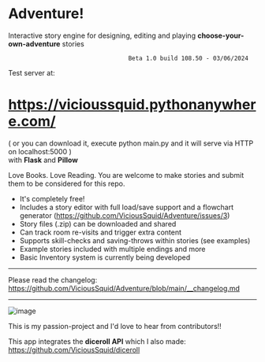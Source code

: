 # Adventure!

Interactive story engine for designing, editing and playing **choose-your-own-adventure** stories

                                      Beta 1.0 build 108.50 - 03/06/2024

Test server at: 
# https://vicioussquid.pythonanywhere.com/

( or you can download it, execute python main.py and it will serve via HTTP on localhost:5000 )  
with **Flask** and **Pillow**

Love Books. Love Reading. You are welcome to make stories and submit them to be considered for this repo.

* It's completely free!
* Includes a story editor with full load/save support and a flowchart generator (https://github.com/ViciousSquid/Adventure/issues/3)
* Story files (.zip) can be downloaded and shared
* Can track room re-visits and trigger extra content
* Supports skill-checks and saving-throws within stories (see examples)
* Example stories included with multiple endings and more
* Basic Inventory system is currently being developed
_____
Please read the changelog: https://github.com/ViciousSquid/Adventure/blob/main/__changelog.md
_____


![image](https://github.com/ViciousSquid/Adventure/assets/161540961/7d236ef0-9129-4b63-8e12-9b104d54bc01)



This is my passion-project and I'd love to hear from contributors!!


This app integrates the **diceroll API** which I also made: https://github.com/ViciousSquid/diceroll

